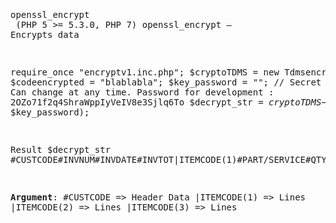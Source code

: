 <html>
<body>
<pre>  

openssl_encrypt<br>
(PHP 5 >= 5.3.0, PHP 7)
openssl_encrypt — Encrypts data
<br>

require_once "encryptv1.inc.php";
$cryptoTDMS = new Tdmsencrypt();
$codeencrypted = "blablabla";
$key_password = ""; // Secret Password. Can change at any time. Password for development : 2OZo71f2q4ShraWppIyVeIV8e3Sjlq6To
$decrypt_str = $cryptoTDMS->decrypt($codeencrypted, $key_password);


Result $decrypt_str
#CUSTCODE#INVNUM#INVDATE#INVTOT|ITEMCODE(1)#PART/SERVICE#QTY|ITEMCODE(2)#PART/SERVICE/QTY|ITEMCODE(3)#PART/SERVICE#QTY

<b>Argument</b>: 
#CUSTCODE => Header Data
|ITEMCODE(1) => Lines
|ITEMCODE(2) => Lines
|ITEMCODE(3) => Lines
</pre>
</body>

</html>

